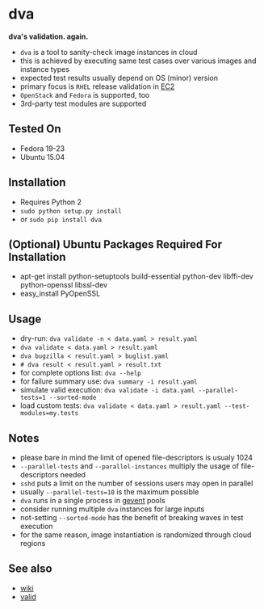 dva
===

__dva's validation. again.__
* `dva` is a tool to sanity-check image instances in cloud
* this is achieved by executing same test cases over various images and instance types
* expected test results usually depend on OS (minor) version
* primary focus is `RHEL` release validation in [EC2](http://aws.amazon.com/documentation/ec2/)
* `OpenStack` and `Fedora` is supported, too
* 3rd-party test modules are supported

Tested On
---------
* Fedora 19-23
* Ubuntu 15.04

Installation
------------
* Requires Python 2
* `sudo python setup.py install`
* or `sudo pip install dva`

(Optional) Ubuntu Packages Required For Installation
----------------------------------------------------
* apt-get install python-setuptools build-essential python-dev libffi-dev python-openssl libssl-dev
* easy_install PyOpenSSL

Usage
-----
* dry-run: `dva validate -n < data.yaml > result.yaml`
* `dva validate < data.yaml > result.yaml`
* `dva bugzilla < result.yaml > buglist.yaml`
* `# dva result < result.yaml > result.txt`
* for complete options list: `dva --help`
* for failure summary use: `dva summary -i result.yaml`
* simulate valid execution: `dva validate -i data.yaml --parallel-tests=1 --sorted-mode`
* load custom tests: `dva validate < data.yaml > result.yaml --test-modules=my.tests`

Notes
-----
* please bare in mind the limit of opened file-descriptors is usualy 1024
* `--parallel-tests` and `--parallel-instances` multiply the usage of file-descriptors needed
* `sshd` puts a limit on the number of sessions users may open in parallel
* usually `--parallel-tests=10` is the maximum possible
* `dva` runs in a single process in [gevent](http://www.gevent.org/) pools
* consider running multiple `dva` instances for large inputs
* not-setting `--sorted-mode` has the benefit of breaking waves in test execution
* for the same reason, image instantiation is randomized through cloud regions

See also
--------
* [wiki](https://github.com/RedHatQE/dva/wiki)
* [valid](https://github.com/RedHatQE/valid)
